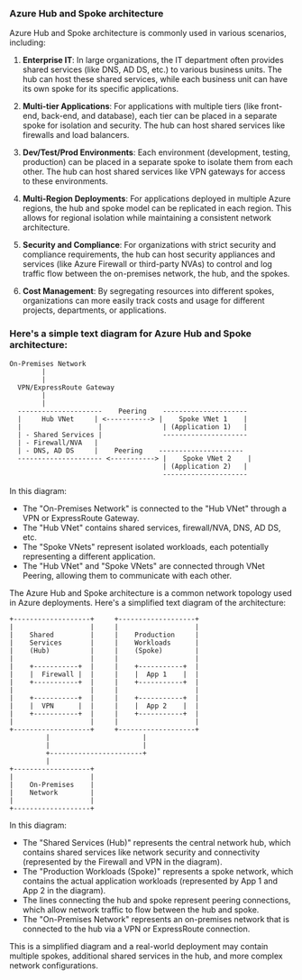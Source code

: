 ### Azure Hub and Spoke architecture

Azure Hub and Spoke architecture is commonly used in various scenarios, including:

1. **Enterprise IT**: In large organizations, the IT department often provides shared services (like DNS, AD DS, etc.) to various business units. The hub can host these shared services, while each business unit can have its own spoke for its specific applications.

2. **Multi-tier Applications**: For applications with multiple tiers (like front-end, back-end, and database), each tier can be placed in a separate spoke for isolation and security. The hub can host shared services like firewalls and load balancers.

3. **Dev/Test/Prod Environments**: Each environment (development, testing, production) can be placed in a separate spoke to isolate them from each other. The hub can host shared services like VPN gateways for access to these environments.

4. **Multi-Region Deployments**: For applications deployed in multiple Azure regions, the hub and spoke model can be replicated in each region. This allows for regional isolation while maintaining a consistent network architecture.

5. **Security and Compliance**: For organizations with strict security and compliance requirements, the hub can host security appliances and services (like Azure Firewall or third-party NVAs) to control and log traffic flow between the on-premises network, the hub, and the spokes.

6. **Cost Management**: By segregating resources into different spokes, organizations can more easily track costs and usage for different projects, departments, or applications.


### Here's a simple text diagram for Azure Hub and Spoke architecture:

```
On-Premises Network
        |
        |
  VPN/ExpressRoute Gateway
        |
        |
  ---------------------    Peering    ---------------------
  |     Hub VNet     | <-----------> |    Spoke VNet 1    |
  |                   |               | (Application 1)   |
  | - Shared Services |               ---------------------
  | - Firewall/NVA   |
  | - DNS, AD DS     |    Peering    ---------------------
  --------------------- <-----------> |    Spoke VNet 2    |
                                      | (Application 2)   |
                                      ---------------------
```

In this diagram:

- The "On-Premises Network" is connected to the "Hub VNet" through a VPN or ExpressRoute Gateway.
- The "Hub VNet" contains shared services, firewall/NVA, DNS, AD DS, etc.
- The "Spoke VNets" represent isolated workloads, each potentially representing a different application.
- The "Hub VNet" and "Spoke VNets" are connected through VNet Peering, allowing them to communicate with each other.


The Azure Hub and Spoke architecture is a common network topology used in Azure deployments. Here's a simplified text diagram of the architecture:

```
+-------------------+     +-------------------+
|                   |     |                   |
|    Shared         |     |    Production     |
|    Services       |     |    Workloads      |
|    (Hub)          |     |    (Spoke)        |
|                   |     |                   |
|    +-----------+  |     |    +-----------+  |
|    |  Firewall |  |     |    |  App 1    |  |
|    +-----------+  |     |    +-----------+  |
|                   |     |                   |
|    +-----------+  |     |    +-----------+  |
|    |  VPN      |  |     |    |  App 2    |  |
|    +-----------+  |     |    +-----------+  |
|                   |     |                   |
+-------------------+     +-------------------+
         |                       |
         |                       |
         +-----------------------+
         |
+-------------------+
|                   |
|    On-Premises    |
|    Network        |
|                   |
+-------------------+
```

In this diagram:

- The "Shared Services (Hub)" represents the central network hub, which contains shared services like network security and connectivity (represented by the Firewall and VPN in the diagram).
- The "Production Workloads (Spoke)" represents a spoke network, which contains the actual application workloads (represented by App 1 and App 2 in the diagram).
- The lines connecting the hub and spoke represent peering connections, which allow network traffic to flow between the hub and spoke.
- The "On-Premises Network" represents an on-premises network that is connected to the hub via a VPN or ExpressRoute connection.

This is a simplified diagram and a real-world deployment may contain multiple spokes, additional shared services in the hub, and more complex network configurations.

